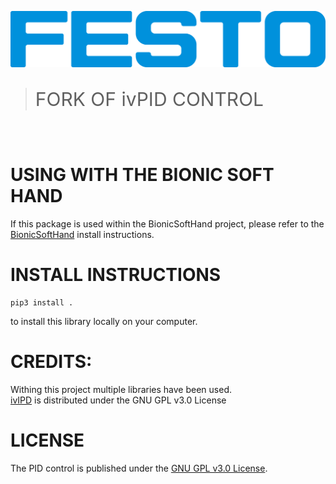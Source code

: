 [![FESTO](images/logo.png)](https://www.festo.com/group/de/cms/10156.htm)

> <p style="font-size:30px">FORK OF ivPID CONTROL </p>

<br>

# USING WITH THE BIONIC SOFT HAND
If this package is used within the BionicSoftHand project, please refer to the [BionicSoftHand](https://github.com/Festo-se/festo-bionicsofthand-main) install instructions.

# INSTALL INSTRUCTIONS 
```
pip3 install . 
```
to install this library locally on your computer.

# CREDITS:
Withing this project multiple libraries have been used.     
[ivIPD](https://github.com/ivmech/ivPID) is distributed under the GNU GPL v3.0 License

# LICENSE
The PID control is published under the [GNU GPL v3.0 License](https://www.gnu.org/licenses/gpl-3.0.de.html).

